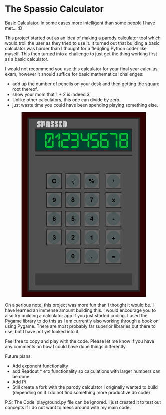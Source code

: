 # The Spassio Calculator

Basic Calculator. In some cases more intelligent than some people I have met... :D

This project started out as an idea of making a parody calculator tool which would troll the user as they tried to use it.
It turned out that building a basic calculator was harder than I thought for a fledgling Python coder like myself.
This then turned into a challenge to just get the thing working first as a basic calculator.

I would not recommend you use this calculator for your final year calculus exam, however it should suffice for basic mathematical challenges:
  - add up the number of pencils on your desk and then getting the square root thereof.
  - show your mom that 1 + 2 is indeed 3.
  - Unlike other calculators, this one can divide by zero.
  - just waste time you could have been spending playing something else.

<center>

![Calculator Preview](https://raw.githubusercontent.com/BoomSaag/alex_calculator/master/CalculatorPreview.png)

</center>
  
On a serious note, this project was more fun than I thought it would be. I have learned an immense amount building this. I would encourage you to also try building a calculator app if you just started coding.
I used the Pygame library to do this as I am currently also working through a book on using Pygame. There are most probably far superior libraries out there to use, but I have not yet looked into it.

Feel free to copy and play with the code. Please let me know if you have any comments on how I could have done things differently.
 
Future plans:
  - Add exponent functionality
  - add Readout * e^x functionality so calculations with larger numbers can be done
  - Add Pi
  - Still create a fork with the parody calculator I originally wanted to build (depending on if I do not find something more productive do code)

P.S: The Code_playground.py file can be ignored. I just created it to test out concepts if I do not want to mess around with my main code.
